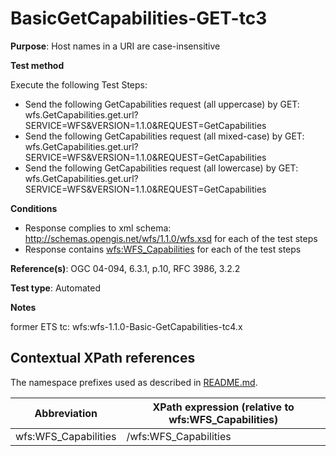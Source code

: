 # BasicGetCapabilities-GET-tc3

**Purpose**: Host names in a URI are case-insensitive

**Test method**

Execute the following Test Steps:

* Send the following GetCapabilities request (all uppercase) by GET: wfs.GetCapabilities.get.url?SERVICE=WFS&VERSION=1.1.0&REQUEST=GetCapabilities
* Send the following GetCapabilities request (all mixed-case) by GET: wfs.GetCapabilities.get.url?SERVICE=WFS&VERSION=1.1.0&REQUEST=GetCapabilities
* Send the following GetCapabilities request (all lowercase) by GET: wfs.GetCapabilities.get.url?SERVICE=WFS&VERSION=1.1.0&REQUEST=GetCapabilities

**Conditions**

* Response complies to xml schema: http://schemas.opengis.net/wfs/1.1.0/wfs.xsd for each of the test steps
* Response contains [wfs:WFS_Capabilities](#wfs:WFS_Capabilities) for each of the test steps


**Reference(s)**: OGC 04-094, 6.3.1, p.10, RFC 3986, 3.2.2 

**Test type**: Automated

**Notes**

former ETS tc: wfs:wfs-1.1.0-Basic-GetCapabilities-tc4.x


## Contextual XPath references

The namespace prefixes used as described in [README.md](./README.md#namespaces).

Abbreviation                                   |  XPath expression (relative to wfs:WFS_Capabilities)
-----------------------------------------------| -------------------------------------------------------------------------
wfs:WFS_Capabilities <a name="wfs:WFS_Capabilities"></a>   | /wfs:WFS_Capabilities

